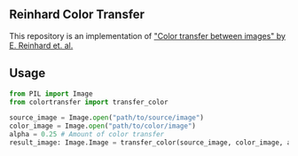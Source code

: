 ## Reinhard Color Transfer 

This repository is an implementation of ["Color transfer between images" by E. Reinhard et. al.](https://doi.org/10.1109/38.946629)

## Usage

```python
from PIL import Image
from colortransfer import transfer_color

source_image = Image.open("path/to/source/image")
color_image = Image.open("path/to/color/image")
alpha = 0.25 # Amount of color transfer
result_image: Image.Image = transfer_color(source_image, color_image, alpha)
```